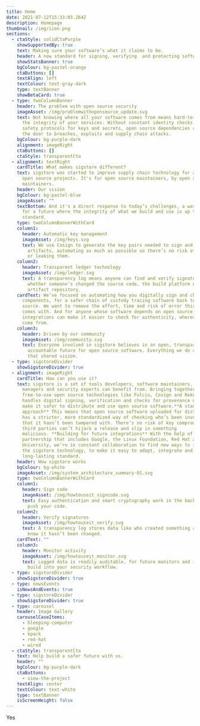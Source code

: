 ```yaml
---
title: Home
date: 2021-07-12T15:33:03.264Z
description: Homepage
thumbnail: /img/icon.png
sections:
  - ctaStyle: solidCtaPurple
    showSupportedBy: true
    text: Making sure your software’s what it claims to be.
    header: A new standard for signing, verifying  and protecting software
    showStatsBanner: true
    bgColour: bg-pastel-orange
    ctaButtons: []
    textAlign: left
    textColour: text-gray-dark
    type: textBanner
    showBetaCard: true
  - type: twoColumnBanner
    header: The problem with open source security
    imageAsset: /img/problemwithopensource_update.svg
    text: Not knowing where all your software comes from means hard-to-spot risks to
      the integrity of your services. Without constant identity checks and
      safety protocols for keys and secrets, open source dependencies can open
      the door to breaches, exploits and supply chain attacks.
    bgColour: bg-purple-dark
    alignment: imageRight
    ctaButtons: []
    ctaStyle: transparentCta
  - alignment: textRight
    cardTitle: What makes sigstore different?
    text: sigstore was started to improve supply chain technology for anyone using
      open source projects. It's for open source maintainers, by open source
      maintainers.
    header: Our vision
    bgColour: bg-pastel-blue
    imageAsset: ""
    textBottom: And it's a direct response to today’s challenges, a work in progress
      for a future where the integrity of what we build and use is up to
      standard.
    type: twoColumnBannerWithCard
    column1:
      header: Automatic key management
      imageAsset: /img/keys.svg
      text: We use Cosign to generate the key pairs needed to sign and verify
        artifacts, automating as much as possible so there’s no risk of losing
        or leaking them.
    column2:
      header: Transparent ledger technology
      imageAsset: /img/ledger.svg
      text: A transparency log means anyone can find and verify signatures, and check
        whether someone’s changed the source code, the build platform or the
        artifact repository.
    cardText: We’ve focused on automating how you digitally sign and check
      components, for a safer chain of custody tracing software back to the
      source. We want to remove the effort, time and risk of error this usually
      comes with. And for anyone whose software depends on open source, future
      integrations can make it easier to check for authenticity, wherever it’s
      come from.
    column3:
      header: Driven by our community
      imageAsset: /img/community.svg
      text: Everyone involved in sigstore believes in an open, transparent and
        accountable future for open source software. Everything we do comes from
        that shared vision.
  - type: sigstoreDivider
    showSigstoreDivider: true
  - alignment: imageRight
    cardTitle: How can you use it?
    text: sigstore is a set of tools developers, software maintainers, package
      managers and security experts can benefit from. Bringing together
      free-to-use open source technologies like Fulcio, Cosign and Rekor, it
      handles digital signing, verification and checks for provenance needed to
      make it safer to distribute and use open source software.**A standardized
      approach** This means that open source software uploaded for distribution
      has a stricter, more standardized way of checking who’s been involved,
      that it hasn’t been tampered with. There’s no risk of key compromise, so
      third parties can’t hijack a release and slip in something
      malicious. **Building for future integrations** With the help of a working
      partnership that includes Google, the Linux Foundation, Red Hat and Purdue
      University, we’re in constant collaboration to find new ways to improve
      the sigstore technology, to make it easy to adopt, integrate and become a
      long-lasting standard.
    header: How sigstore works
    bgColour: bg-white
    imageAsset: /img/system_architecture_summary-01.svg
    type: twoColumnBannerWithCard
    column1:
      header: Sign code
      imageAsset: /img/howtouseit_signcode.svg
      text: Easy authentication and smart cryptography work in the background. Just
        push your code.
    column2:
      header: Verify signatures
      imageAsset: /img/howtouseit_verify.svg
      text: A transparency log stores data like who created something and how, so you
        know it hasn’t been changed.
    cardText: ""
    column3:
      header: Monitor activity
      imageAsset: /img/howtouseit_monitor.svg
      text: Logged data is readily auditable, for future monitors and integrations to
        build into your security workflow.
  - type: sigstoreDivider
    showSigstoreDivider: true
  - type: newsEvents
    isNewsAndEvents: true
  - type: sigstoreDivider
    showSigstoreDivider: true
  - type: carousel
    header: Image Gallery
    carouselCaseItems:
      - bleeping-computer
      - google
      - kpack
      - red-hat
      - wired
  - ctaStyle: transparentCta
    text: Help build a safer future with us.
    header: ""
    bgColour: bg-purple-dark
    ctaButtons:
      - view-the-project
    textAlign: center
    textColour: text-white
    type: textBanner
    isScreenHeight: false
---
```


Yes
